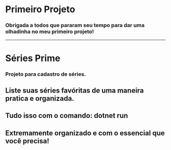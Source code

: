 
# Primeiro Projeto
### Obrigada a todos que pararam seu tempo para dar uma olhadinha no meu primeiro projeto!

-----------------------------------

# Séries Prime

### Projeto para cadastro de séries.

## Liste suas séries favóritas de uma maneira pratica e organizada.
## Tudo isso com o comando:  dotnet run
## Extremamente organizado e com o essencial que você precisa!
